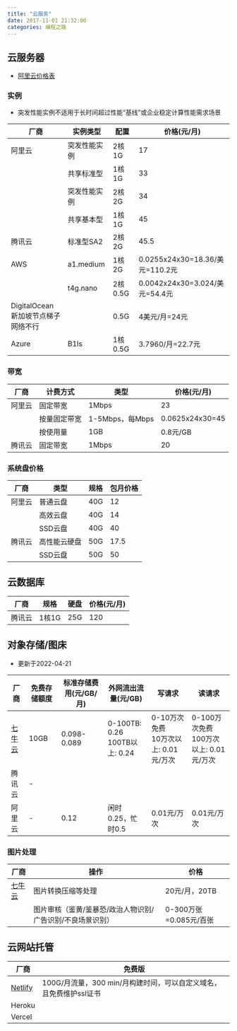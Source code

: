 ```yaml
---
title: "云服务"
date: 2017-11-01 21:32:00
categories: 编程之路
---
```


## 云服务器

- [阿里云价格表](https://www.aliyun.com/price/product?spm=5176.8789780.J_5834642020.4.2f9545b5g8ofbi#/ecs/detail/vm)

### 实例

- 突发性能实例不适用于长时间超过性能“基线”或企业稳定计算性能需求场景

| 厂商                                     | 实例类型     | 配置    | 价格(元/月)                     |
| ---------------------------------------- | ------------ | ------- | ------------------------------- |
| 阿里云                                   | 突发性能实例 | 2核1G   | 17                              |
|                                          | 共享标准型   | 1核1G   | 33                              |
|                                          | 突发性能实例 | 2核2G   | 34                              |
|                                          | 共享基本型   | 1核1G   | 45                              |
| 腾讯云                                   | 标准型SA2    | 2核2G   | 45.5                            |
| AWS                                      | a1.medium    | 1核2G   | 0.0255x24x30=18.36/美元=110.2元 |
|                                          | t4g.nano     | 2核0.5G | 0.0042x24x30=3.024/美元=54.4元  |
| DigitalOcean<br />新加坡节点梯子网络不行 |              | 0.5G    | 4美元/月=24元                   |
| Azure                                    | B1ls         | 1核0.5G | 3.7960/月=22.7元                |

### 带宽

| 厂商   | 计费方式     | 类型            | 价格(元/月)     |
| ------ | ------------ | --------------- | --------------- |
| 阿里云 | 固定带宽     | 1Mbps           | 23              |
|        | 按量固定带宽 | 1-5Mbps，每Mbps | 0.0625x24x30=45 |
|        | 按使用量     | 1GB             | 0.8元/GB        |
| 腾讯云 | 固定带宽     | 1Mbps           | 20              |

### 系统盘价格

| 厂商   | 类型         | 规格 | 包月价格 |
| ------ | ------------ | ---- | -------- |
| 阿里云 | 普通云盘     | 40G  | 12       |
|        | 高效云盘     | 40G  | 14       |
|        | SSD云盘      | 40G  | 40       |
| 腾讯云 | 高性能云硬盘 | 50G  | 17.5     |
|        | SSD云盘      | 50G  | 50       |

## 云数据库

| 厂商   | 规格  | 硬盘 | 价格(元/月) |
| ------ | ----- | ---- | ----------- |
| 腾讯云 | 1核1G | 25G  | 120         |

## 对象存储/图床

- 更新于2022-04-21

| 厂商                                        | 免费存储额度 | 标准存储费用(元/GB/月) | 外网流出流量(元/GB)                | 写请求                                    | 读请求                                      |
| ------------------------------------------- | ------------ | ---------------------- | ---------------------------------- | ----------------------------------------- | ------------------------------------------- |
| [七牛云](https://www.qiniu.com/prices/kodo) | 10GB         | 0.098-0.089            | 0-100TB: 0.26<br />100TB以上: 0.24 | 0-10万次免费<br />10万次以上: 0.01元/万次 | 0-100万次免费<br />100万次以上: 0.01元/万次 |
| 腾讯云                                      | -            |                        |                                    |                                           |                                             |
| 阿里云                                      | -            | 0.12                   | 闲时0.25，忙时0.5                  | 0.01元/万次                               | 0.01元/万次                                 |

### 图片处理

| 厂商                                                         | 操作                                                       | 价格                   |
| ------------------------------------------------------------ | ---------------------------------------------------------- | ---------------------- |
| [七牛云](https://www.qiniu.com/prices/dora?source=dora&ref=developer.qiniu.com) | 图片转换压缩等处理                                         | 20元/月，20TB          |
|                                                              | 图片审核（鉴黄/鉴暴恐/政治人物识别/广告识别/不良场景识别） | 0-300万张=0.085元/百张 |

## 云网站托管

| 厂商                                  | 免费版                                       |
|-------------------------------------|-------------------------------------------|
| [Netlify](https://app.netlify.com/) | 100G/月流量，300 min/月构建时间，可以自定义域名，且免费维护ssl证书 |
| Heroku                              | |
| Vercel                              | |




